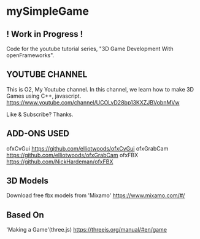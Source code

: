 # mySimpleGame

## ! Work in Progress ! ##

Code for the youtube tutorial series, "3D Game Development With openFrameworks".

## YOUTUBE CHANNEL ## 

This is O2, My Youtube channel. 
In this channel, we learn how to make 3D Games using C++, javascript. 
https://www.youtube.com/channel/UCOLvD28bp13KXZJBVobnMVw 


Like & Subscribe? 
Thanks.



## ADD-ONS USED ##

ofxCvGui
https://github.com/elliotwoods/ofxCvGui 
ofxGrabCam
https://github.com/elliotwoods/ofxGrabCam
ofxFBX
https://github.com/NickHardeman/ofxFBX 

## 3D Models ##
Download free fbx models from 'Mixamo'
https://www.mixamo.com/#/ 

## Based On ##
'Making a Game'(three.js) 
https://threejs.org/manual/#en/game 
